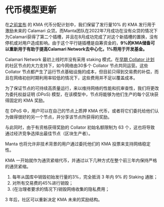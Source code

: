 # 代币模型更新

在[之前宣布](https://mantanetwork.medium.com/the-calamari-crowdloan-on-kusama-74a3cb2a2a4b) 的 KMA 代币分配计划中，我们保留了发行量10% 的 KMA 发行用于激励未来的 Calamari 众贷。而Manta团队在2022年7月成功在没有众贷的情况下为Calamari获得了第二个插槽，并且在8月成功完成了对这个新插槽的置换，没有停机或对用户造成影响。由于这个平行链插槽是自筹资金的，**9%的KMA储备可以重新用于有助于提高Calamari Network去中心化，1%将用于开发基金。**

Calamari Network 最初上线时并没有采用 staking 模式。在[早期 Collator 计划](https://mantanetwork.medium.com/calamaris-community-collator-program-moves-forward-with-the-community-s-support-111da1d81bce) 
的社区节点的大力支持下，如今网络由30多个 Collator 节点共同运营。这些 Collator 节点都产生了运行节点基础设施的成本，但目前只得到交易费的补偿，而且在网络初创时期利用率较低的情况下，这些费用并不足以覆盖成本。

为了保证节点的可持续高质量运行，来以维持网络的性能和抗审查性，我们将更改为委托权益证明 (DPoS) 模型，在该模型中，节点将能够为他们生产的每个区块获得固定的 KMA 奖励。

在 DPoS 中，用户可以在自己的节点上质押 KMA 代币，或者将它们委托给他们认为做得很好的另一个节点，并分享该节点所获得的奖励。

与此同时，由于有资格获得奖励的 Collator 初始名额限制为 63 个，这也将导致通过经济竞争选择出最佳节点（区块生产者）。

Manta 也将允许非技术背景的用户通过委托他们的 KMA 投票来支持网络稳定性。

KMA 一开始就作为通货紧缩代币，并通过以下几种方式在整个前三年内保持严格的通货紧缩。
1. 每年从国库中销毁初始发行量的3%，完全抵消 3 年内 9% 的 Staking 通胀；
2. 对所有交易费的45%进行销毁；
3. (在治理者要求的情况下)销毁网络收集的隐私费用；

3 年后，社区可以重新决定 KMA 未来的奖励结构。
